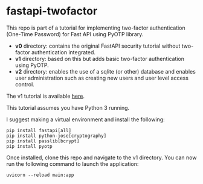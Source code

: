 # fastapi-twofactor
This repo is part of a tutorial for implementing two-factor authentication (One-Time Password) for Fast API using PyOTP library. 

- **v0** directory: contains the original FastAPI security tutorial without two-factor authentication integrated. 
- **v1** directory: based on this but adds basic two-factor authentication using PyOTP. 
- **v2** directory: enables the use of a sqlite (or other) database and enables user administration such as creating new users and user level access control.

The v1 tutorial is available [here](https://developingfordata.com/2020/11/10/getting-started-with-two-factor-authentication-in-fastapi/).

This tutorial assumes you have Python 3 running. 

I suggest making a virtual environment and install the following: 

```
pip install fastapi[all]
pip install python-jose[cryptography]
pip install passlib[bcrypt]
pip install pyotp
```

Once installed, clone this repo and navigate to the v1 directory. You can now run the following command to launch the application:

``` uvicorn --reload main:app ```


